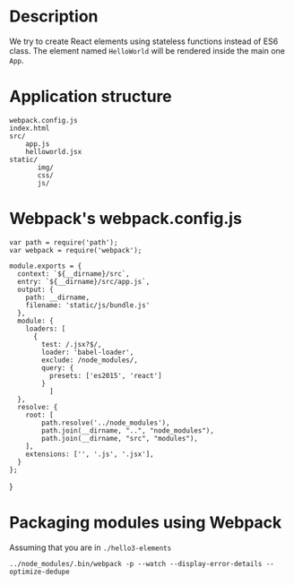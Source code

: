 # Description

We try to create React elements using stateless functions instead of ES6 class.
The element named `HelloWorld` will be rendered inside the main one `App`.

# Application structure

```
webpack.config.js
index.html
src/
    app.js
    helloworld.jsx
static/
       img/
       css/
       js/
```

# Webpack's webpack.config.js

```
var path = require('path');
var webpack = require('webpack');

module.exports = {
  context: `${__dirname}/src`,
  entry: `${__dirname}/src/app.js`,
  output: {
    path: __dirname,
    filename: 'static/js/bundle.js'
  },
  module: {
    loaders: [
      {
        test: /.jsx?$/,
        loader: 'babel-loader',
        exclude: /node_modules/,
        query: {
          presets: ['es2015', 'react']
        }
          ]
  },
  resolve: {
    root: [
        path.resolve('../node_modules'),
        path.join(__dirname, "..", "node_modules"),
        path.join(__dirname, "src", "modules"),
    ],
    extensions: ['', '.js', '.jsx'],
  }
};
```
}

# Packaging modules using Webpack

Assuming that you are in `./hello3-elements`

```
../node_modules/.bin/webpack -p --watch --display-error-details --optimize-dedupe
```